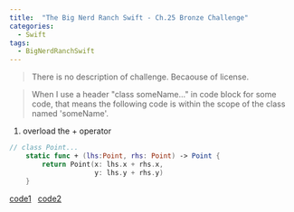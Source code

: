 ```yaml
---
title:  "The Big Nerd Ranch Swift - Ch.25 Bronze Challenge"
categories: 
  - Swift
tags:
  - BigNerdRanchSwift
---
```


> There is no description of challenge. Becaouse of license.

> When I use a header "class someName..." in code block for some code, that means the following code is within the scope of the class named 'someName'.

1. overload the + operator

```swift
// class Point...
    static func + (lhs:Point, rhs: Point) -> Point {
        return Point(x: lhs.x + rhs.x,
                     y: lhs.y + rhs.y)
    }
```

  [code1](https://github.com/HaeSeongPark/BNRSwift/blob/master/25Comparison.playground/Pages/Chapter25.xcplaygroundpage/Contents.swift#L39)  &nbsp;  [code2](https://github.com/HaeSeongPark/BNRSwift/blob/master/25Comparison.playground/Pages/Chapter25.xcplaygroundpage/Contents.swift#L63)
